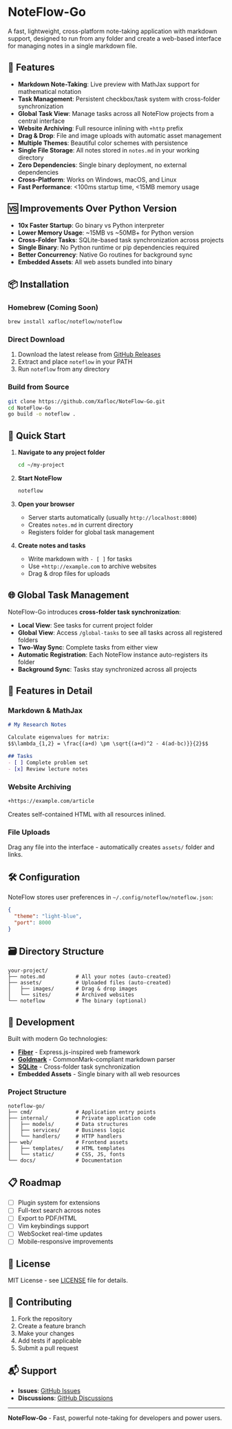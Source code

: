 # NoteFlow-Go

A fast, lightweight, cross-platform note-taking application with markdown support, designed to run from any folder and create a web-based interface for managing notes in a single markdown file.

## 🚀 Features

- **Markdown Note-Taking**: Live preview with MathJax support for mathematical notation
- **Task Management**: Persistent checkbox/task system with cross-folder synchronization
- **Global Task View**: Manage tasks across all NoteFlow projects from a central interface
- **Website Archiving**: Full resource inlining with `+http` prefix
- **Drag & Drop**: File and image uploads with automatic asset management
- **Multiple Themes**: Beautiful color schemes with persistence
- **Single File Storage**: All notes stored in `notes.md` in your working directory
- **Zero Dependencies**: Single binary deployment, no external dependencies
- **Cross-Platform**: Works on Windows, macOS, and Linux
- **Fast Performance**: <100ms startup time, <15MB memory usage

## 🆚 Improvements Over Python Version

- **10x Faster Startup**: Go binary vs Python interpreter
- **Lower Memory Usage**: ~15MB vs ~50MB+ for Python version  
- **Cross-Folder Tasks**: SQLite-based task synchronization across projects
- **Single Binary**: No Python runtime or pip dependencies required
- **Better Concurrency**: Native Go routines for background sync
- **Embedded Assets**: All web assets bundled into binary

## 📦 Installation

### Homebrew (Coming Soon)
```bash
brew install xafloc/noteflow/noteflow
```

### Direct Download
1. Download the latest release from [GitHub Releases](https://github.com/Xafloc/NoteFlow-Go/releases)
2. Extract and place `noteflow` in your PATH
3. Run `noteflow` from any directory

### Build from Source
```bash
git clone https://github.com/Xafloc/NoteFlow-Go.git
cd NoteFlow-Go
go build -o noteflow .
```

## 🎯 Quick Start

1. **Navigate to any project folder**
   ```bash
   cd ~/my-project
   ```

2. **Start NoteFlow**
   ```bash
   noteflow
   ```

3. **Open your browser**
   - Server starts automatically (usually `http://localhost:8000`)
   - Creates `notes.md` in current directory
   - Registers folder for global task management

4. **Create notes and tasks**
   - Write markdown with `- [ ]` for tasks
   - Use `+http://example.com` to archive websites
   - Drag & drop files for uploads

## 🌐 Global Task Management

NoteFlow-Go introduces **cross-folder task synchronization**:

- **Local View**: See tasks for current project folder
- **Global View**: Access `/global-tasks` to see all tasks across all registered folders
- **Two-Way Sync**: Complete tasks from either view
- **Automatic Registration**: Each NoteFlow instance auto-registers its folder
- **Background Sync**: Tasks stay synchronized across all projects

## 🎨 Features in Detail

### Markdown & MathJax
```markdown
# My Research Notes

Calculate eigenvalues for matrix:
$$\lambda_{1,2} = \frac{(a+d) \pm \sqrt{(a+d)^2 - 4(ad-bc)}}{2}$$

## Tasks
- [ ] Complete problem set
- [x] Review lecture notes
```

### Website Archiving
```markdown
+https://example.com/article
```
Creates self-contained HTML with all resources inlined.

### File Uploads
Drag any file into the interface - automatically creates `assets/` folder and links.

## 🛠️ Configuration

NoteFlow stores user preferences in `~/.config/noteflow/noteflow.json`:

```json
{
  "theme": "light-blue",
  "port": 8000
}
```

## 🗃️ Directory Structure

```
your-project/
├── notes.md          # All your notes (auto-created)
├── assets/           # Uploaded files (auto-created)
│   ├── images/       # Drag & drop images
│   └── sites/        # Archived websites
└── noteflow          # The binary (optional)
```

## 🔧 Development

Built with modern Go technologies:
- **[Fiber](https://gofiber.io/)** - Express.js-inspired web framework
- **[Goldmark](https://github.com/yuin/goldmark)** - CommonMark-compliant markdown parser  
- **[SQLite](https://sqlite.org/)** - Cross-folder task synchronization
- **Embedded Assets** - Single binary with all web resources

### Project Structure
```
noteflow-go/
├── cmd/              # Application entry points
├── internal/         # Private application code
│   ├── models/       # Data structures
│   ├── services/     # Business logic
│   └── handlers/     # HTTP handlers
├── web/              # Frontend assets
│   ├── templates/    # HTML templates
│   └── static/       # CSS, JS, fonts
└── docs/             # Documentation
```

## 📋 Roadmap

- [ ] Plugin system for extensions
- [ ] Full-text search across notes
- [ ] Export to PDF/HTML
- [ ] Vim keybindings support
- [ ] WebSocket real-time updates
- [ ] Mobile-responsive improvements

## 📄 License

MIT License - see [LICENSE](LICENSE) file for details.

## 🤝 Contributing

1. Fork the repository
2. Create a feature branch
3. Make your changes
4. Add tests if applicable
5. Submit a pull request

## 📬 Support

- **Issues**: [GitHub Issues](https://github.com/Xafloc/NoteFlow-Go/issues)
- **Discussions**: [GitHub Discussions](https://github.com/Xafloc/NoteFlow-Go/discussions)

---

**NoteFlow-Go** - Fast, powerful note-taking for developers and power users.
